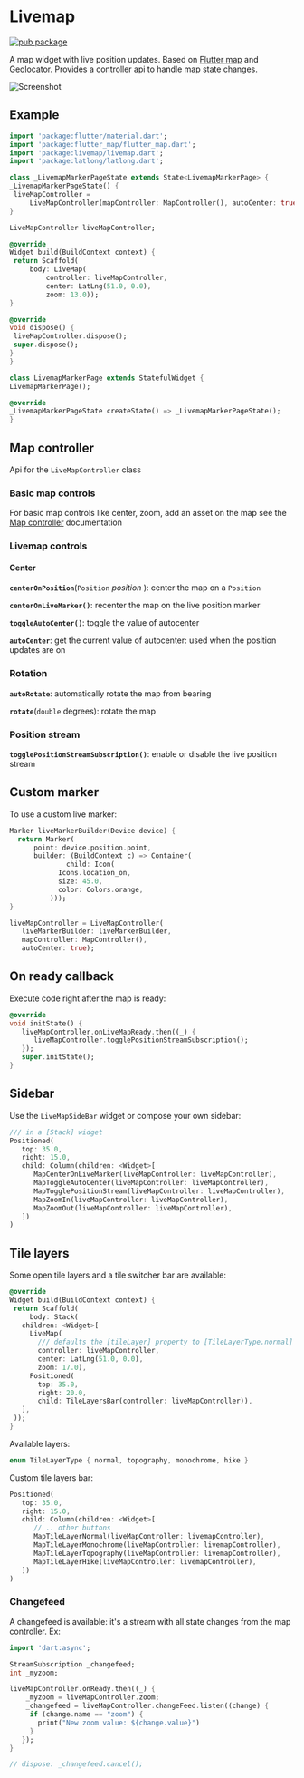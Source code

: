 # Livemap

[![pub package](https://img.shields.io/pub/v/livemap.svg)](https://pub.dartlang.org/packages/livemap)

A map widget with live position updates. Based on [Flutter map](https://github.com/johnpryan/flutter_map) and [Geolocator](https://github.com/BaseflowIT/flutter-geolocator). Provides a controller api to handle map state changes.

![Screenshot](screenshot.gif)

## Example

   ```dart
import 'package:flutter/material.dart';
import 'package:flutter_map/flutter_map.dart';
import 'package:livemap/livemap.dart';
import 'package:latlong/latlong.dart';

class _LivemapMarkerPageState extends State<LivemapMarkerPage> {
  _LivemapMarkerPageState() {
    liveMapController =
        LiveMapController(mapController: MapController(), autoCenter: true);
  }

  LiveMapController liveMapController;

  @override
  Widget build(BuildContext context) {
    return Scaffold(
        body: LiveMap(
            controller: liveMapController,
            center: LatLng(51.0, 0.0),
            zoom: 13.0));
  }

  @override
  void dispose() {
    liveMapController.dispose();
    super.dispose();
  }
}

class LivemapMarkerPage extends StatefulWidget {
  LivemapMarkerPage();

  @override
  _LivemapMarkerPageState createState() => _LivemapMarkerPageState();
}
   ```

## Map controller

Api for the `LiveMapController` class

### Basic map controls

For basic map controls like center, zoom, add an asset on the map see the
[Map controller](https://github.com/synw/map_controller) documentation

### Livemap controls

#### Center

**`centerOnPosition`**(`Position` *position* ): center the map on a `Position`

**`centerOnLiveMarker()`**: recenter the map on the live position marker

**`toggleAutoCenter()`**: toggle the value of autocenter

**`autoCenter`**: get the current value of autocenter: used when the position updates are on

### Rotation

**`autoRotate`**: automatically rotate the map from bearing

**`rotate`**(`double` degrees): rotate the map

### Position stream

**`togglePositionStreamSubscription()`**: enable or disable the live position stream

## Custom marker

To use a custom live marker:

   ```dart
   Marker liveMarkerBuilder(Device device) {
     return Marker(
         point: device.position.point,
         builder: (BuildContext c) => Container(
                 child: Icon(
               Icons.location_on,
               size: 45.0,
               color: Colors.orange,
             )));
   }

   liveMapController = LiveMapController(
      liveMarkerBuilder: liveMarkerBuilder,
      mapController: MapController(),
      autoCenter: true);
   ```

## On ready callback

Execute code right after the map is ready:

   ```dart
   @override
   void initState() {
      liveMapController.onLiveMapReady.then((_) {
         liveMapController.togglePositionStreamSubscription();
      });
      super.initState();
   }
   ```

## Sidebar

Use the `LiveMapSideBar` widget or compose your own sidebar:

   ```dart
   /// in a [Stack] widget
   Positioned(
      top: 35.0,
      right: 15.0,
      child: Column(children: <Widget>[
         MapCenterOnLiveMarker(liveMapController: liveMapController),
         MapToggleAutoCenter(liveMapController: liveMapController),
         MapTogglePositionStream(liveMapController: liveMapController),
         MapZoomIn(liveMapController: liveMapController),
         MapZoomOut(liveMapController: liveMapController),
      ])
   )
   ```

## Tile layers

Some open tile layers and a tile switcher bar are available:

   ```dart
  @override
  Widget build(BuildContext context) {
    return Scaffold(
        body: Stack(
      children: <Widget>[
        LiveMap(
          /// defaults the [tileLayer] property to [TileLayerType.normal]
          controller: liveMapController,
          center: LatLng(51.0, 0.0),
          zoom: 17.0),
        Positioned(
          top: 35.0,
          right: 20.0,
          child: TileLayersBar(controller: liveMapController)),
      ],
    ));
  }
   ```

Available layers:

   ```dart
   enum TileLayerType { normal, topography, monochrome, hike }
   ```

Custom tile layers bar:

   ```dart
   Positioned(
      top: 35.0,
      right: 15.0,
      child: Column(children: <Widget>[
         // .. other buttons
         MapTileLayerNormal(liveMapController: livemapController),
         MapTileLayerMonochrome(liveMapController: livemapController),
         MapTileLayerTopography(liveMapController: livemapController),
         MapTileLayerHike(liveMapController: livemapController),
      ])
   )
   ```

### Changefeed

A changefeed is available: it's a stream with all state changes from the map controller. Ex:

   ```dart
   import 'dart:async';

   StreamSubscription _changefeed;
   int _myzoom;

   liveMapController.onReady.then((_) {
       _myzoom = liveMapController.zoom;
       _changefeed = liveMapController.changeFeed.listen((change) {
        if (change.name == "zoom") {
          print("New zoom value: ${change.value}")
        }
      });
   }

   // dispose: _changefeed.cancel();
   ```
